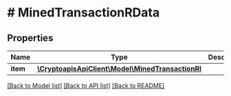 # # MinedTransactionRData

## Properties

Name | Type | Description | Notes
------------ | ------------- | ------------- | -------------
**item** | [**\CryptoapisApiClient\Model\MinedTransactionRI**](MinedTransactionRI.md) |  |

[[Back to Model list]](../../README.md#models) [[Back to API list]](../../README.md#endpoints) [[Back to README]](../../README.md)
